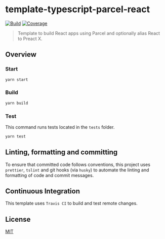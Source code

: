 # template-typescript-parcel-react

[![Build][build]][build-badge]
[![Coverage][codecov-shield]][codecov]

> Template to build React apps using Parcel and optionally alias React to Preact X.

## Overview

### Start

```bash
yarn start
```

### Build

```bash
yarn build
```

### Test

This command runs tests located in the `tests` folder.

```bash
yarn test
```

## Linting, formatting and committing

To ensure that committed code follows conventions, this project uses `prettier`, `tslint` and git hooks (via `husky`) to automate the linting and formatting of code and commit messages.

## Continuous Integration

This template uses `Travis CI` to build and test remote changes.

## License

[MIT](LICENSE)

[build]: https://travis-ci.com/metonym/template-typescript-parcel-react.svg?branch=master
[build-badge]: https://travis-ci.com/metonym/template-typescript-parcel-react
[codecov]: https://codecov.io/gh/metonym/template-typescript-parcel-react
[codecov-shield]: https://img.shields.io/codecov/c/github/metonym/template-typescript-parcel-react.svg
